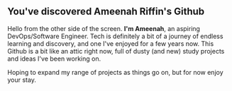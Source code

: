 ## You've discovered Ameenah Riffin's Github

Hello from the other side of the screen. **I'm Ameenah**, an aspiring DevOps/Software Engineer. Tech is definitely a bit of a journey of endless learning and discovery, and one I've enjoyed for a few years now.
This Github is a bit like an attic right now, full of dusty (and new) study projects and ideas I've been working on.

Hoping to expand my range of projects as things go on, but for now enjoy your stay.



<!--
**AmeenahRiffin/AmeenahRiffin** is a ✨ _special_ ✨ repository because its `README.md` (this file) appears on your GitHub profile.

Here are some ideas to get you started:

- 🔭 I’m currently working on ...
- 🌱 I’m currently learning ...
- 👯 I’m looking to collaborate on ...
- 🤔 I’m looking for help with ...
- 💬 Ask me about ...
- 📫 How to reach me: ...
- 😄 Pronouns: ...
- ⚡ Fun fact: ...
-->
